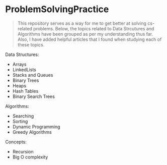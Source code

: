 # ProblemSolvingPractice
> This repository serves as a way for me to get better at solving cs-related problems. Below, the topics related to Data Strcutures and Algorithms have been grouped as per my understanding thus far. Also, I have added helpful articles that I found when studying each of these topics.

Data Structures:
- Arrays
- LinkedLists
- Stacks and Queues
- Binary Trees
- Heaps
- Hash Tables
- Binary Search Trees

Algorithms:
- Searching
- Sorting
- Dynamic Programming
- Greedy Algorithms

Concepts:
- Recursion
- Big O complexity
